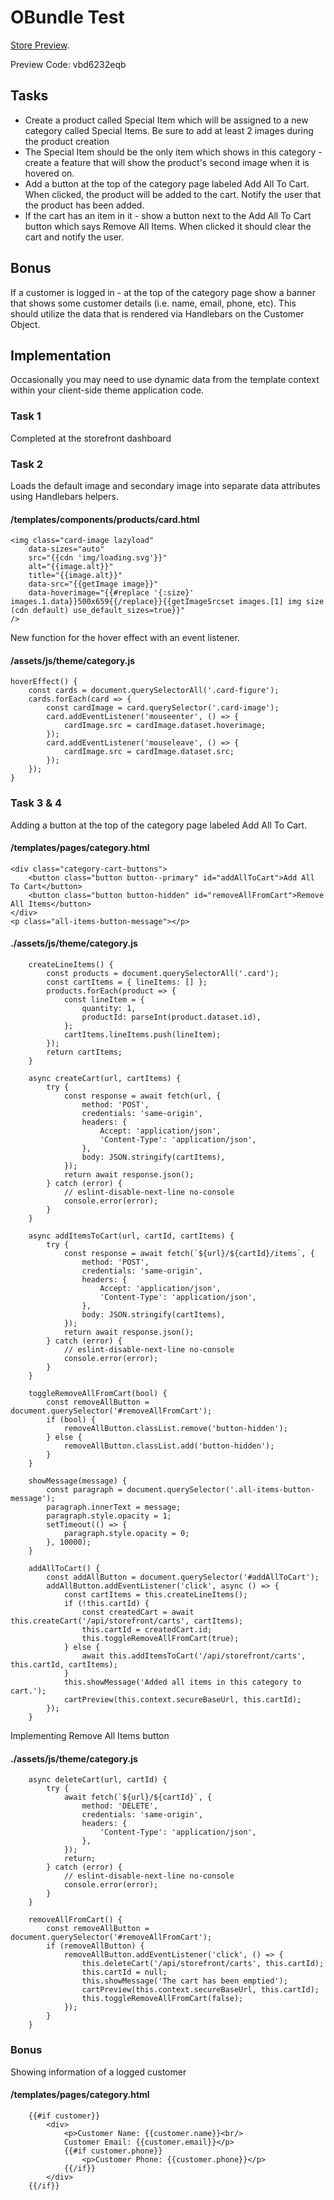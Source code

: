 # OBundle Test
[Store Preview](https://obundle-es.mybigcommerce.com/).

Preview Code: vbd6232eqb

## Tasks

* Create a product called Special Item which will be assigned to a new category called Special Items. Be sure to add at least 2 images during the product creation
* The Special Item should be the only item which shows in this category - create a feature that will show the product's second image when it is hovered on.
* Add a button at the top of the category page labeled Add All To Cart. When clicked, the product will be added to the cart. Notify the user that the product has been added.
* If the cart has an item in it - show a button next to the Add All To Cart button which says Remove All Items. When clicked it should clear the cart and notify the user.

## Bonus
If a customer is logged in - at the top of the category page show a banner that shows some customer details (i.e. name, email, phone, etc). This should utilize the data that is rendered via Handlebars on the Customer Object.


## Implementation
Occasionally you may need to use dynamic data from the template context within your client-side theme application code.

### Task 1
Completed at the storefront dashboard

### Task 2
Loads the default image and secondary image into separate data attributes using Handlebars helpers.<br/>
#### /templates/components/products/card.html 
```
<img class="card-image lazyload"
    data-sizes="auto"
    src="{{cdn 'img/loading.svg'}}"
    alt="{{image.alt}}" 
    title="{{image.alt}}"
    data-src="{{getImage image}}"
    data-hoverimage="{{#replace '{:size}' images.1.data}}500x659{{/replace}}{{getImageSrcset images.[1] img size (cdn default) use_default_sizes=true}}"
/>
```
New function for the hover effect with an event listener.<br/>
#### /assets/js/theme/category.js
```
hoverEffect() {
    const cards = document.querySelectorAll('.card-figure');
    cards.forEach(card => {
        const cardImage = card.querySelector('.card-image');
        card.addEventListener('mouseenter', () => {
            cardImage.src = cardImage.dataset.hoverimage;
        });
        card.addEventListener('mouseleave', () => {
            cardImage.src = cardImage.dataset.src;
        });
    });
}
```
### Task 3 & 4
Adding a button at the top of the category page labeled Add All To Cart.<br/>
#### /templates/pages/category.html 
```
<div class="category-cart-buttons">
    <button class="button button--primary" id="addAllToCart">Add All To Cart</button>    
    <button class="button button-hidden" id="removeAllFromCart">Remove All Items</button>
</div>
<p class="all-items-button-message"></p>
```
#### ./assets/js/theme/category.js
```
    createLineItems() {
        const products = document.querySelectorAll('.card');
        const cartItems = { lineItems: [] };
        products.forEach(product => {
            const lineItem = {
                quantity: 1,
                productId: parseInt(product.dataset.id),
            };
            cartItems.lineItems.push(lineItem);
        });
        return cartItems;
    }

    async createCart(url, cartItems) {
        try {
            const response = await fetch(url, {
                method: 'POST',
                credentials: 'same-origin',
                headers: {
                    Accept: 'application/json',
                    'Content-Type': 'application/json',
                },
                body: JSON.stringify(cartItems),
            });
            return await response.json();
        } catch (error) {
            // eslint-disable-next-line no-console
            console.error(error);
        }
    }

    async addItemsToCart(url, cartId, cartItems) {
        try {
            const response = await fetch(`${url}/${cartId}/items`, {
                method: 'POST',
                credentials: 'same-origin',
                headers: {
                    Accept: 'application/json',
                    'Content-Type': 'application/json',
                },
                body: JSON.stringify(cartItems),
            });
            return await response.json();
        } catch (error) {
            // eslint-disable-next-line no-console
            console.error(error);
        }
    }

    toggleRemoveAllFromCart(bool) {
        const removeAllButton = document.querySelector('#removeAllFromCart');
        if (bool) {
            removeAllButton.classList.remove('button-hidden');
        } else {
            removeAllButton.classList.add('button-hidden');
        }
    }

    showMessage(message) {
        const paragraph = document.querySelector('.all-items-button-message');
        paragraph.innerText = message;
        paragraph.style.opacity = 1;
        setTimeout(() => {
            paragraph.style.opacity = 0;
        }, 10000);
    }

    addAllToCart() {
        const addAllButton = document.querySelector('#addAllToCart');
        addAllButton.addEventListener('click', async () => {
            const cartItems = this.createLineItems();
            if (!this.cartId) {
                const createdCart = await this.createCart('/api/storefront/carts', cartItems);
                this.cartId = createdCart.id;
                this.toggleRemoveAllFromCart(true);
            } else {
                await this.addItemsToCart('/api/storefront/carts', this.cartId, cartItems);
            }
            this.showMessage('Added all items in this category to cart.');
            cartPreview(this.context.secureBaseUrl, this.cartId);
        });
    }
```
Implementing Remove All Items button<br/>
#### ./assets/js/theme/category.js
```
    async deleteCart(url, cartId) {
        try {
            await fetch(`${url}/${cartId}`, {
                method: 'DELETE',
                credentials: 'same-origin',
                headers: {
                    'Content-Type': 'application/json',
                },
            });
            return;
        } catch (error) {
            // eslint-disable-next-line no-console
            console.error(error);
        }
    }

    removeAllFromCart() {
        const removeAllButton = document.querySelector('#removeAllFromCart');
        if (removeAllButton) {
            removeAllButton.addEventListener('click', () => {
                this.deleteCart('/api/storefront/carts', this.cartId);
                this.cartId = null;
                this.showMessage('The cart has been emptied');
                cartPreview(this.context.secureBaseUrl, this.cartId);
                this.toggleRemoveAllFromCart(false);
            });
        }
    }
```
### Bonus
Showing information of a logged customer<br/>
#### /templates/pages/category.html
```
    {{#if customer}}
        <div>
            <p>Customer Name: {{customer.name}}<br/>
            Customer Email: {{customer.email}}</p>
            {{#if customer.phone}}
                <p>Customer Phone: {{customer.phone}}</p>
            {{/if}}
        </div>
    {{/if}}
```





